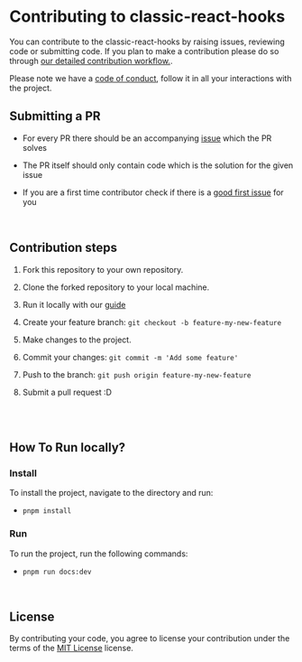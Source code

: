 # Contributing to classic-react-hooks

You can contribute to the classic-react-hooks by raising issues, reviewing code or submitting code.
If you plan to make a contribution please do so through [our detailed contribution workflow.](#contribution-steps).

Please note we have a [code of conduct](https://github.com/Ashish-simpleCoder/classic-react-hooks/blob/main/CODE_OF_CONDUCT.md), follow it in all your interactions with the project.

## Submitting a PR

- For every PR there should be an accompanying [issue](https://github.com/Ashish-simpleCoder/classic-react-hooks/issues) which the PR solves

- The PR itself should only contain code which is the solution for the given issue

- If you are a first time contributor check if there is a [good first issue](https://github.com/Ashish-simpleCoder/classic-react-hooks/labels/good%20first%20issue) for you

<br>

## Contribution steps

1. Fork this repository to your own repository. 

2. Clone the forked repository to your local machine.

3. Run it locally with our [guide](#how-to-run-locally)

4. Create your feature branch: `git checkout -b feature-my-new-feature`

5. Make changes to the project.

6. Commit your changes: `git commit -m 'Add some feature'`

7. Push to the branch: `git push origin feature-my-new-feature`

8. Submit a pull request :D

<br><br>

## How To Run locally?

### Install

To install the project, navigate to the directory and run:

- `pnpm install`

### Run

To run the project, run the following commands:

- `pnpm run docs:dev`

<br>

## License

By contributing your code, you agree to license your contribution under the terms of the [MIT License](https://github.com/Ashish-simpleCoder/classic-react-hooks/blob/main/LICENSE) license.
